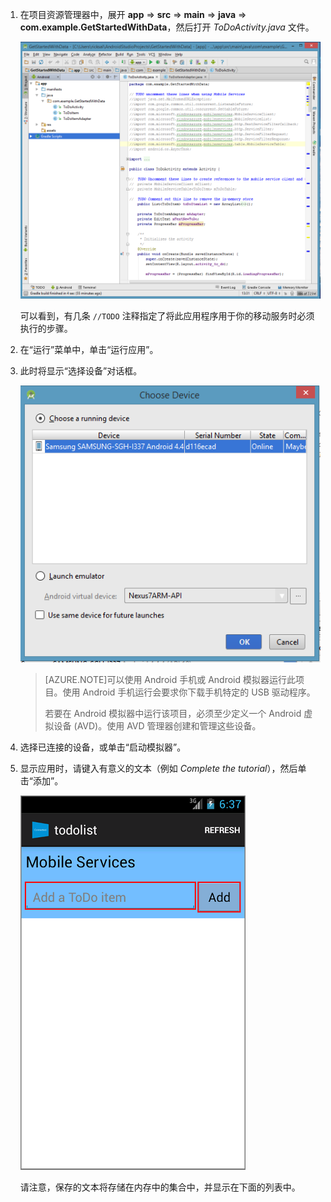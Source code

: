 1. 在项目资源管理器中，展开 **app** => **src** => **main** => **java** => **com.example.GetStartedWithData**，然后打开 *ToDoActivity.java* 文件。

   	![](./media/download-android-sample-code/mobile-services-android-studio-project.png)

   	可以看到，有几条 `//TODO` 注释指定了将此应用程序用于你的移动服务时必须执行的步骤。

2. 在“运行”菜单中，单击“运行应用”。

3. 此时将显示“选择设备”对话框。

	![](./media/mobile-services-android-run-sample-code/android-studio-choose-device.png)



	> [AZURE.NOTE]可以使用 Android 手机或 Android 模拟器运行此项目。使用 Android 手机运行会要求你下载手机特定的 USB 驱动程序。
	>
	> 若要在 Android 模拟器中运行该项目，必须至少定义一个 Android 虚拟设备 (AVD)。使用 AVD 管理器创建和管理这些设备。

4. 选择已连接的设备，或单击“启动模拟器”。

5. 显示应用时，请键入有意义的文本（例如 _Complete the tutorial_），然后单击“添加”。

   	![](./media/download-android-sample-code/mobile-quickstart-startup-android.png)

   	请注意，保存的文本将存储在内存中的集合中，并显示在下面的列表中。

<!---HONumber=71-->